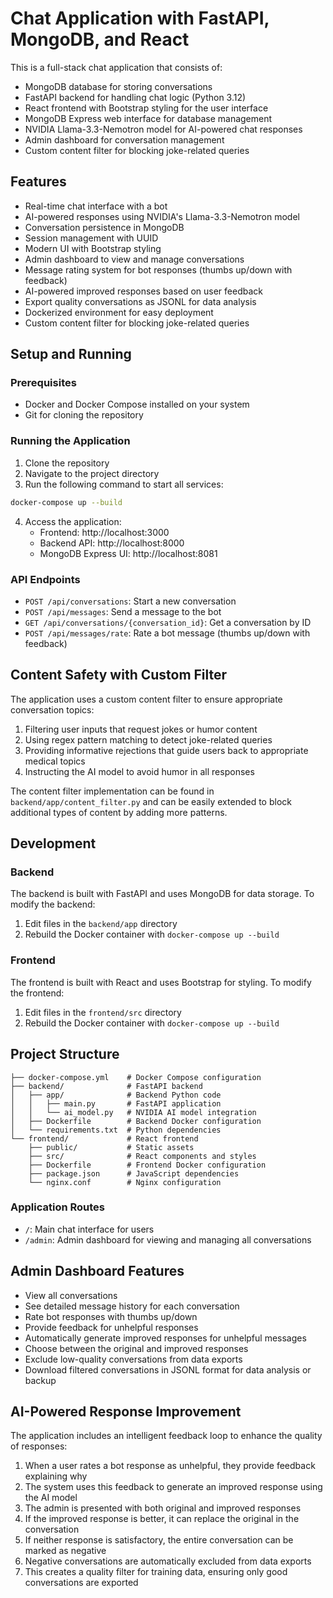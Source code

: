 # Chat Application with FastAPI, MongoDB, and React

This is a full-stack chat application that consists of:
- MongoDB database for storing conversations
- FastAPI backend for handling chat logic (Python 3.12)
- React frontend with Bootstrap styling for the user interface
- MongoDB Express web interface for database management
- NVIDIA Llama-3.3-Nemotron model for AI-powered chat responses
- Admin dashboard for conversation management
- Custom content filter for blocking joke-related queries

## Features

- Real-time chat interface with a bot
- AI-powered responses using NVIDIA's Llama-3.3-Nemotron model
- Conversation persistence in MongoDB
- Session management with UUID
- Modern UI with Bootstrap styling
- Admin dashboard to view and manage conversations
- Message rating system for bot responses (thumbs up/down with feedback)
- AI-powered improved responses based on user feedback
- Export quality conversations as JSONL for data analysis
- Dockerized environment for easy deployment
- Custom content filter for blocking joke-related queries

## Setup and Running

### Prerequisites
- Docker and Docker Compose installed on your system
- Git for cloning the repository

### Running the Application

1. Clone the repository
2. Navigate to the project directory
3. Run the following command to start all services:

```bash
docker-compose up --build
```

4. Access the application:
   - Frontend: http://localhost:3000
   - Backend API: http://localhost:8000
   - MongoDB Express UI: http://localhost:8081

### API Endpoints

- `POST /api/conversations`: Start a new conversation
- `POST /api/messages`: Send a message to the bot
- `GET /api/conversations/{conversation_id}`: Get a conversation by ID
- `POST /api/messages/rate`: Rate a bot message (thumbs up/down with feedback)

## Content Safety with Custom Filter

The application uses a custom content filter to ensure appropriate conversation topics:

1. Filtering user inputs that request jokes or humor content
2. Using regex pattern matching to detect joke-related queries
3. Providing informative rejections that guide users back to appropriate medical topics
4. Instructing the AI model to avoid humor in all responses

The content filter implementation can be found in `backend/app/content_filter.py` and can be easily extended to block additional types of content by adding more patterns.

## Development

### Backend
The backend is built with FastAPI and uses MongoDB for data storage. To modify the backend:
1. Edit files in the `backend/app` directory
2. Rebuild the Docker container with `docker-compose up --build`

### Frontend
The frontend is built with React and uses Bootstrap for styling. To modify the frontend:
1. Edit files in the `frontend/src` directory
2. Rebuild the Docker container with `docker-compose up --build`

## Project Structure

```
├── docker-compose.yml    # Docker Compose configuration
├── backend/              # FastAPI backend
│   ├── app/              # Backend Python code
│   │   ├── main.py       # FastAPI application
│   │   └── ai_model.py   # NVIDIA AI model integration
│   ├── Dockerfile        # Backend Docker configuration
│   └── requirements.txt  # Python dependencies
└── frontend/             # React frontend
    ├── public/           # Static assets
    ├── src/              # React components and styles
    ├── Dockerfile        # Frontend Docker configuration
    ├── package.json      # JavaScript dependencies
    └── nginx.conf        # Nginx configuration
```

### Application Routes

- `/`: Main chat interface for users
- `/admin`: Admin dashboard for viewing and managing all conversations

## Admin Dashboard Features

- View all conversations
- See detailed message history for each conversation
- Rate bot responses with thumbs up/down
- Provide feedback for unhelpful responses
- Automatically generate improved responses for unhelpful messages
- Choose between the original and improved responses
- Exclude low-quality conversations from data exports
- Download filtered conversations in JSONL format for data analysis or backup

## AI-Powered Response Improvement

The application includes an intelligent feedback loop to enhance the quality of responses:

1. When a user rates a bot response as unhelpful, they provide feedback explaining why
2. The system uses this feedback to generate an improved response using the AI model
3. The admin is presented with both original and improved responses
4. If the improved response is better, it can replace the original in the conversation
5. If neither response is satisfactory, the entire conversation can be marked as negative
6. Negative conversations are automatically excluded from data exports
7. This creates a quality filter for training data, ensuring only good conversations are exported